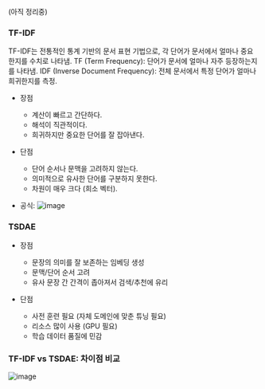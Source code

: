 
(아직 정리중) 

### TF-IDF 
TF-IDF는 전통적인 통계 기반의 문서 표현 기법으로, 각 단어가 문서에서 얼마나 중요한지를 수치로 나타냄.
TF (Term Frequency): 단어가 문서에 얼마나 자주 등장하는지를 나타냄.
IDF (Inverse Document Frequency): 전체 문서에서 특정 단어가 얼마나 희귀한지를 측정.

* 장점
  - 계산이 빠르고 간단하다.
  - 해석이 직관적이다.
  - 희귀하지만 중요한 단어를 잘 잡아낸다.
  
* 단점
  - 단어 순서나 문맥을 고려하지 않는다.
  - 의미적으로 유사한 단어를 구분하지 못한다.
  - 차원이 매우 크다 (희소 벡터).

* 공식:
![image](https://github.com/user-attachments/assets/ddb1f63b-bbeb-44cc-b3be-c86dba4a0fbf)


### TSDAE

* 장점
  - 문장의 의미를 잘 보존하는 임베딩 생성
  - 문맥/단어 순서 고려
  - 유사 문장 간 간격이 좁아져서 검색/추천에 유리

* 단점
  - 사전 훈련 필요 (자체 도메인에 맞춘 튜닝 필요)
  - 리소스 많이 사용 (GPU 필요)
  - 학습 데이터 품질에 민감
    

### TF-IDF vs TSDAE: 차이점 비교
![image](https://github.com/user-attachments/assets/7a5b409c-60e0-422a-95b3-ffdedaa1784c)



